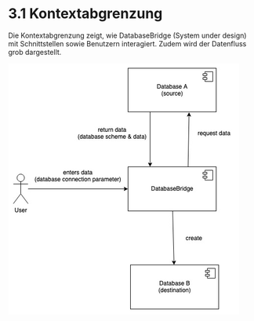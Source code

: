 # 3.1 Kontextabgrenzung

Die Kontextabgrenzung zeigt, wie DatabaseBridge (System under design) mit Schnittstellen sowie Benutzern interagiert. Zudem wird der Datenfluss grob dargestellt. 

![Kontextabgrenzung.drawio](Kontextabgrenzung_DatabaseBridge.jpg)